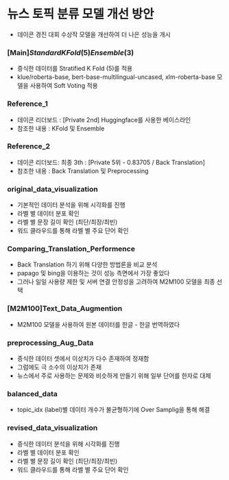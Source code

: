 # 뉴스 토픽 분류 모델 개선 방안
* 데이콘 경진 대회 수상작 모델을 개선하여 더 나은 성능을 개시

### [Main]_StandardKFold_(5)_Ensemble_(3)
* 증식한 데이터를 Stratified K Fold (5)를 적용
* klue/roberta-base, bert-base-multilingual-uncased, xlm-roberta-base 모델을 사용하여 Soft Voting 적용

### Reference_1
* 데이콘 리더보드 : [Private 2nd] Huggingface를 사용한 베이스라인
* 참조한 내용 : KFold 및 Ensemble

### Reference_2
* 데이콘 리더보드: 최종 3th : [Private 5위 - 0.83705 / Back Translation]
* 참조한 내용 : Back Translation 및 Preprocessing

### original_data_visualization
* 기본적인 데이터 분석을 위해 시각화를 진행
* 라벨 별 데이터 분포 확인
* 라벨 별 문장 길이 확인 (최단/최장/최빈)
* 워드 클라우드를 통해 라벨 별 주요 단어 확인

### Comparing_Translation_Performence
* Back Translation 하기 위해 다양한 방법론을 비교 분석
* papago 및 bing을 이용하는 것이 성능 측면에서 가장 좋았다
* 그러나 일일 사용량 제한 및 서버 연결 안정성을 고려하여 M2M100 모델을 최종 선택

### [M2M100]Text_Data_Augmention
* M2M100 모델을 사용하여 원본 데이터를 한글 - 한글 번역하였다

### preprocessing_Aug_Data
* 증식한 데이터 셋에서 이상치가 다수 존재하여 정재함
* 그럼에도 극 소수의 이상치가 존재
* 뉴스에서 주로 사용하는 문제와 비슷하게 만들기 위해 일부 단어를 한자로 대체

### balanced_data
* topic_idx (label)별 데이터 개수가 불균형하기에 Over Samplig을 통해 해결

### revised_data_visualization
* 증식한 데이터 분석을 위해 시각화를 진행
* 라벨 별 데이터 분포 확인
* 라벨 별 문장 길이 확인 (최단/최장/최빈)
* 워드 클라우드를 통해 라벨 별 주요 단어 확인
